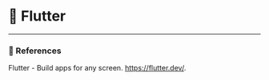 # :love_letter: Flutter
<!-- - [비동기에 관하여)](/AsynchronousProgramming.md) -->

---
### :bookmark_tabs: References
Flutter - Build apps for any screen. https://flutter.dev/.